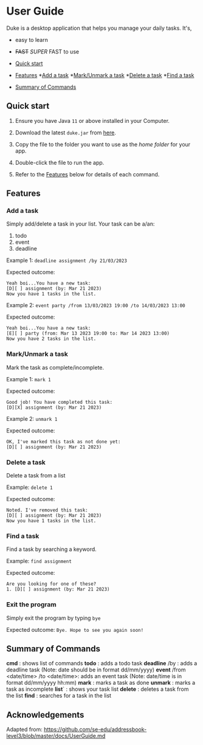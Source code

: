 # User Guide
Duke is a desktop application that helps you manage your daily tasks. It's,
- easy to learn
- ~~FAST~~ _SUPER_ FAST to use

- [Quick start](#quick-start)
- [Features](#features)
  *[Add a task](#add-a-task)
  *[Mark/Unmark a task](#markunmark-a-task)
  *[Delete a task](#delete-a-task)
  *[Find a task](#find-a-task)
- [Summary of Commands](#summary-of-commands)

## Quick start

1. Ensure you have Java `11` or above installed in your Computer.

2. Download the latest `duke.jar` from [here](https://github.com/sanjevi13/ip/releases/tag/v0.2).

3. Copy the file to the folder you want to use as the _home folder_ for your app.

4. Double-click the file to run the app.

5. Refer to the [Features](#features) below for details of each command.

## Features 

### Add a task
Simply add/delete a task in your list.
Your task can be a/an:
1. todo
2. event
3. deadline

Example 1: `deadline assignment /by 21/03/2023`

Expected outcome:
```
Yeah boi...You have a new task:
[D][ ] assignment (by: Mar 21 2023)
Now you have 1 tasks in the list.
```

Example 2: `event party /from 13/03/2023 19:00 /to 14/03/2023 13:00`

Expected outcome:
```
Yeah boi...You have a new task:
[E][ ] party (from: Mar 13 2023 19:00 to: Mar 14 2023 13:00)
Now you have 2 tasks in the list.
```

### Mark/Unmark a task
Mark the task as complete/incomplete.

Example 1: `mark 1`

Expected outcome:
```
Good job! You have completed this task:
[D][X] assignment (by: Mar 21 2023)
```

Example 2: `unmark 1`

Expected outcome:
```
OK, I've marked this task as not done yet:
[D][ ] assignment (by: Mar 21 2023)
```
### Delete a task
Delete a task from a list

Example: `delete 1`

Expected outcome:
```
Noted. I've removed this task:
[D][ ] assignment (by: Mar 21 2023)
Now you have 1 tasks in the list.
```

### Find a task
Find a task by searching a keyword.

Example: `find assignment`

Expected outcome:
```
Are you looking for one of these?
1. [D][ ] assignment (by: Mar 21 2023)
```
### Exit the program
Simply exit the program by typing `bye`

Expected outcome:
`Bye. Hope to see you again soon!
`

## Summary of Commands
**cmd**                                 : shows list of commands
**todo** <description>                  : adds a todo task
**deadline** <description> /by <date>   : adds a deadline task (Note: date should be in format dd/mm/yyyy)
**event** <description> /from <date/time> /to <date/time>: adds an event task (Note: date/time is in format dd/mm/yyyy hh:mm)
**mark** <task number>                  : marks a task as done
**unmark** <task number>                : marks a task as incomplete
**list**`                               : shows your task list
**delete** <task number>                : deletes a task from the list
**find** <keyword>                      : searches for a task in the list

## Acknowledgements
Adapted from: https://github.com/se-edu/addressbook-level3/blob/master/docs/UserGuide.md

